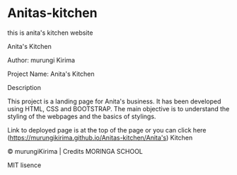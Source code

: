 # Anitas-kitchen
this is anita's kitchen website

Anita's Kitchen

Author: murungi Kirima

Project Name: Anita's Kitchen

Description

This project is a landing page for Anita's business. It has been developed using HTML, CSS and BOOTSTRAP. The main objective is to understand the styling of the webpages and the basics of stylings.

Link to deployed page is at the top of the page or you can click here (https://murungikirima.github.io/Anitas-kitchen/Anita's) Kitchen

© murungiKirima | Credits MORINGA SCHOOL

MIT lisence

